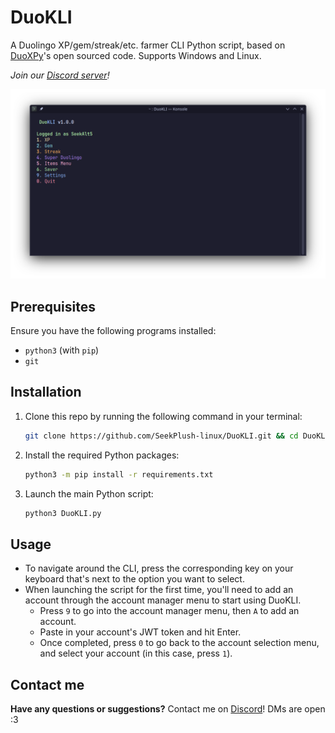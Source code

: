 # DuoKLI
A Duolingo XP/gem/streak/etc. farmer CLI Python script, based on [DuoXPy](https://github.com/DuoXPy/DuoXPy-Bot)'s open sourced code. Supports Windows and Linux.

_Join our [Discord server](https://discord.gg/E76ganGV4M)!_

![Image of DuoKLI](/assets/duokli-image.png)

## Prerequisites
Ensure you have the following programs installed:
- `python3` (with `pip`)
- `git`

## Installation
1. Clone this repo by running the following command in your terminal:
   ```bash
   git clone https://github.com/SeekPlush-linux/DuoKLI.git && cd DuoKLI
   ```
2. Install the required Python packages:
   ```bash
   python3 -m pip install -r requirements.txt
   ```
3. Launch the main Python script:
   ```bash
   python3 DuoKLI.py
   ```

## Usage
- To navigate around the CLI, press the corresponding key on your keyboard that's next to the option you want to select.
- When launching the script for the first time, you'll need to add an account through the account manager menu to start using DuoKLI.
  - Press `9` to go into the account manager menu, then `A` to add an account.
  - Paste in your account's JWT token and hit Enter.
  - Once completed, press `0` to go back to the account selection menu, and select your account (in this case, press `1`).

## Contact me
**Have any questions or suggestions?** Contact me on [Discord](https://discord.com/users/728655009759363191)! DMs are open :3
